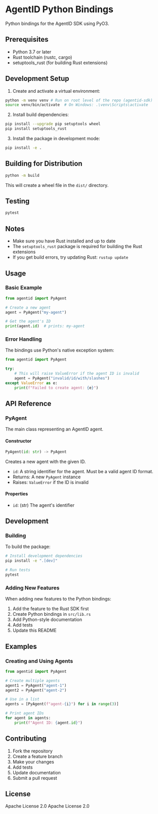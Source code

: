 # AgentID Python Bindings

Python bindings for the AgentID SDK using PyO3.

## Prerequisites

- Python 3.7 or later
- Rust toolchain (rustc, cargo)
- setuptools_rust (for building Rust extensions)

## Development Setup

1. Create and activate a virtual environment:
```bash
python -m venv venv # Run on root level of the repo (agentid-sdk)
source venv/bin/activate  # On Windows: .\venv\Scripts\activate
```

2. Install build dependencies:
```bash
pip install --upgrade pip setuptools wheel
pip install setuptools_rust
```

3. Install the package in development mode:
```bash
pip install -e .
```

## Building for Distribution

```bash
python -m build
```

This will create a wheel file in the `dist/` directory.

## Testing

```bash
pytest
```

## Notes
- Make sure you have Rust installed and up to date
- The `setuptools_rust` package is required for building the Rust extensions
- If you get build errors, try updating Rust: `rustup update`

## Usage

### Basic Example

```python
from agentid import PyAgent

# Create a new agent
agent = PyAgent("my-agent")

# Get the agent's ID
print(agent.id)  # prints: my-agent
```

### Error Handling

The bindings use Python's native exception system:

```python
from agentid import PyAgent

try:
    # This will raise ValueError if the agent ID is invalid
    agent = PyAgent("invalid/id/with/slashes")
except ValueError as e:
    print(f"Failed to create agent: {e}")
```

## API Reference

### PyAgent

The main class representing an AgentID agent.

#### Constructor

```python
PyAgent(id: str) -> PyAgent
```

Creates a new agent with the given ID.

- `id`: A string identifier for the agent. Must be a valid agent ID format.
- Returns: A new `PyAgent` instance
- Raises: `ValueError` if the ID is invalid

#### Properties

- `id`: (str) The agent's identifier

## Development

### Building

To build the package:

```bash
# Install development dependencies
pip install -e ".[dev]"

# Run tests
pytest
```

### Adding New Features

When adding new features to the Python bindings:

1. Add the feature to the Rust SDK first
2. Create Python bindings in `src/lib.rs`
3. Add Python-style documentation
4. Add tests
5. Update this README

## Examples

### Creating and Using Agents

```python
from agentid import PyAgent

# Create multiple agents
agent1 = PyAgent("agent-1")
agent2 = PyAgent("agent-2")

# Use in a list
agents = [PyAgent(f"agent-{i}") for i in range(3)]

# Print agent IDs
for agent in agents:
    print(f"Agent ID: {agent.id}")
```

## Contributing

1. Fork the repository
2. Create a feature branch
3. Make your changes
4. Add tests
5. Update documentation
6. Submit a pull request

## License

Apache License 2.0 
Apache License 2.0 